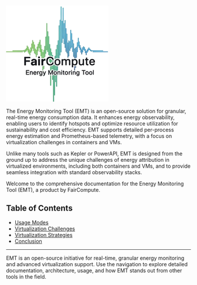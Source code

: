 ![EMT Logo](assets/logo.png)

The Energy Monitoring Tool (EMT) is an open-source solution for granular, real-time energy consumption data. It enhances energy observability, enabling users to identify hotspots and optimize resource utilization for sustainability and cost efficiency. EMT supports detailed per-process energy estimation and Prometheus-based telemetry, with a focus on virtualization challenges in containers and VMs.

Unlike many tools such as Kepler or PowerAPI, EMT is designed from the ground up to address the unique challenges of energy attribution in virtualized environments, including both containers and VMs, and to provide seamless integration with standard observability stacks.

Welcome to the comprehensive documentation for the Energy Monitoring Tool (EMT), a product by FairCompute.

## Table of Contents

- [Usage Modes](usage_modes.md)
- [Virtualization Challenges](virtualization_challenges.md)
- [Virtualization Strategies](virtualization_strategies.md)
- [Conclusion](conclusion.md)

---

EMT is an open-source initiative for real-time, granular energy monitoring and advanced virtualization support. Use the navigation to explore detailed documentation, architecture, usage, and how EMT stands out from other tools in the field.
